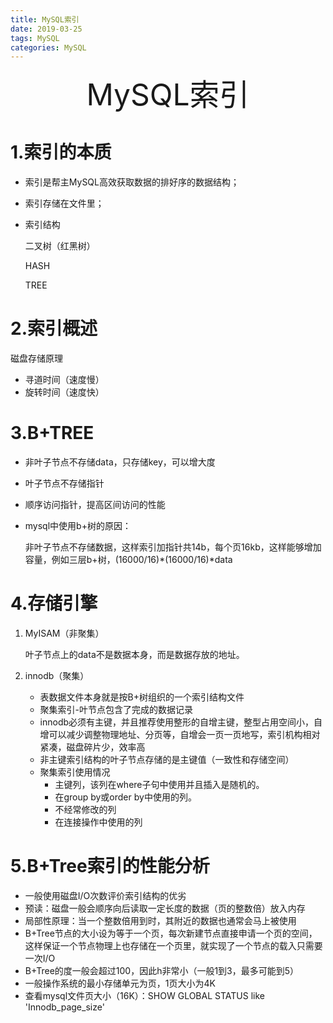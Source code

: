 ```yaml
---
title: MySQL索引
date: 2019-03-25
tags: MySQL
categories: MySQL
---
```


<div align='center' ><font size='70'>MySQL索引</font></div>

# 1.索引的本质

* 索引是帮主MySQL高效获取数据的排好序的数据结构；

* 索引存储在文件里；

* 索引结构

  二叉树（红黑树） 

  HASH

  TREE

# 2.索引概述

磁盘存储原理

* 寻道时间（速度慢）
* 旋转时间（速度快）

# 3.B+TREE

* 非叶子节点不存储data，只存储key，可以增大度

* 叶子节点不存储指针 

* 顺序访问指针，提高区间访问的性能

* mysql中使用b+树的原因：

  非叶子节点不存储数据，这样索引加指针共14b，每个页16kb，这样能够增加容量，例如三层b+树，(16000/16)*(16000/16)*data

# 4.存储引擎

1. MyISAM（非聚集）

   叶子节点上的data不是数据本身，而是数据存放的地址。

2. innodb（聚集）
   * 表数据文件本身就是按B+树组织的一个索引结构文件
   * 聚集索引-叶节点包含了完成的数据记录
   * innodb必须有主键，并且推荐使用整形的自增主键，整型占用空间小，自增可以减少调整物理地址、分页等，自增会一页一页地写，索引机构相对紧凑，磁盘碎片少，效率高
   * 非主键索引结构的叶子节点存储的是主键值（一致性和存储空间）
   * 聚集索引使用情况
     * 主键列，该列在where子句中使用并且插入是随机的。
     * 在group by或order by中使用的列。
     * 不经常修改的列
     * 在连接操作中使用的列

# 5.B+Tree索引的性能分析

* 一般使用磁盘I/O次数评价索引结构的优劣
* 预读：磁盘一般会顺序向后读取一定长度的数据（页的整数倍）放入内存
* 局部性原理：当一个整数倍用到时，其附近的数据也通常会马上被使用
* B+Tree节点的大小设为等于一个页，每次新建节点直接申请一个页的空间，这样保证一个节点物理上也存储在一个页里，就实现了一个节点的载入只需要一次I/O
* B+Tree的度一般会超过100，因此h非常小（一般1到3，最多可能到5）
* 一般操作系统的最小存储单元为页，1页大小为4K
* 查看mysql文件页大小（16K）：SHOW GLOBAL STATUS like 'Innodb_page_size'

